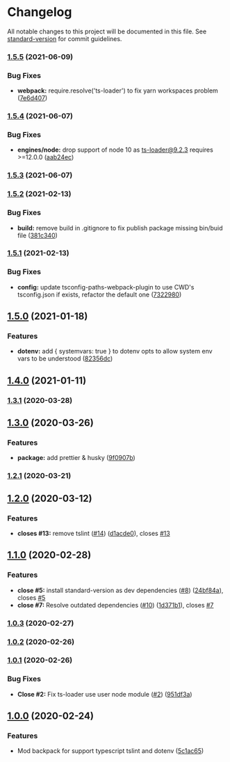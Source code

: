 # Changelog

All notable changes to this project will be documented in this file. See [standard-version](https://github.com/conventional-changelog/standard-version) for commit guidelines.

### [1.5.5](https://github.com/boringcodes/backpack/compare/v1.5.4...v1.5.5) (2021-06-09)

### Bug Fixes

- **webpack:** require.resolve('ts-loader') to fix yarn workspaces problem ([7e6d407](https://github.com/boringcodes/backpack/commit/7e6d407084eaac9000551258bab335007d1c6d25))

### [1.5.4](https://github.com/boringcodes/backpack/compare/v1.5.3...v1.5.4) (2021-06-07)

### Bug Fixes

- **engines/node:** drop support of node 10 as ts-loader@9.2.3 requires >=12.0.0 ([aab24ec](https://github.com/boringcodes/backpack/commit/aab24ec8831d91667bef50649b003b4d7889f4e1))

### [1.5.3](https://github.com/boringcodes/backpack/compare/v1.5.2...v1.5.3) (2021-06-07)

### [1.5.2](https://github.com/boringcodes/backpack/compare/v1.5.1...v1.5.2) (2021-02-13)

### Bug Fixes

- **build:** remove build in .gitignore to fix publish package missing bin/buid file ([381c340](https://github.com/boringcodes/backpack/commit/381c3405fa5a44a53b927d470c50df93310f8855))

### [1.5.1](https://github.com/boringcodes/backpack/compare/v1.5.0...v1.5.1) (2021-02-13)

### Bug Fixes

- **config:** update tsconfig-paths-webpack-plugin to use CWD's tsconfig.json if exists, refactor the default one ([7322980](https://github.com/boringcodes/backpack/commit/732298018a8876c322a64b988d22967c91d94b8f))

## [1.5.0](https://github.com/boringcodes/backpack/compare/v1.4.0...v1.5.0) (2021-01-18)

### Features

- **dotenv:** add { systemvars: true } to dotenv opts to allow system env vars to be understood ([82356dc](https://github.com/boringcodes/backpack/commit/82356dc5714f074b0c68579ee2d24247da2cdbb7))

## [1.4.0](https://github.com/boringcodes/backpack/compare/v1.3.1...v1.4.0) (2021-01-11)

### [1.3.1](https://github.com/boringcodes/backpack/compare/v1.3.0...v1.3.1) (2020-03-28)

## [1.3.0](https://github.com/boringcodes/backpack/compare/v1.2.1...v1.3.0) (2020-03-26)

### Features

- **package:** add prettier & husky ([9f0907b](https://github.com/boringcodes/backpack/commit/9f0907b53922e9e58ec01e92c145c9cf924d8732))

### [1.2.1](https://github.com/boringcodes/backpack/compare/v1.2.0...v1.2.1) (2020-03-21)

## [1.2.0](https://github.com/boringcodes/backpack/compare/v1.1.0...v1.2.0) (2020-03-12)

### Features

- **closes #13:** remove tslint ([#14](https://github.com/boringcodes/backpack/issues/14)) ([d1acde0](https://github.com/boringcodes/backpack/commit/d1acde092ba7316dd6b8ec453b08e12ebce7e0b7)), closes [#13](https://github.com/boringcodes/backpack/issues/13)

## [1.1.0](https://github.com/boringcodes/backpack/compare/v1.0.3...v1.1.0) (2020-02-28)

### Features

- **close #5:** install standard-version as dev dependencies ([#8](https://github.com/boringcodes/backpack/issues/8)) ([24bf84a](https://github.com/boringcodes/backpack/commit/24bf84ae412161cf8a9dfe30570299ad344c02f9)), closes [#5](https://github.com/boringcodes/backpack/issues/5)
- **close #7:** Resolve outdated dependencies ([#10](https://github.com/boringcodes/backpack/issues/10)) ([1d371b1](https://github.com/boringcodes/backpack/commit/1d371b1c9fa463695706c30a51e6e81159aaddb1)), closes [#7](https://github.com/boringcodes/backpack/issues/7)

### [1.0.3](https://github.com/boringcodes/backpack/compare/v1.0.2...v1.0.3) (2020-02-27)

### [1.0.2](https://github.com/boringcodes/backpack/compare/v1.0.1...v1.0.2) (2020-02-26)

### [1.0.1](https://github.com/boringcodes/backpack/compare/v1.0.0...v1.0.1) (2020-02-26)

### Bug Fixes

- **Close #2:** Fix ts-loader use user node module ([#2](https://github.com/boringcodes/backpack/issues/2)) ([951df3a](https://github.com/boringcodes/backpack/commit/951df3a187605e08e9d46d2f606ab12348dc84e4))

## [1.0.0](https://github.com/boringcodes/backpack/compare/v0.8.4...v1.0.0) (2020-02-24)

### Features

- Mod backpack for support typescript tslint and dotenv ([5c1ac65](https://github.com/boringcodes/backpack/commit/5c1ac6556ac8549188de34cfef04d96057d475c8))
